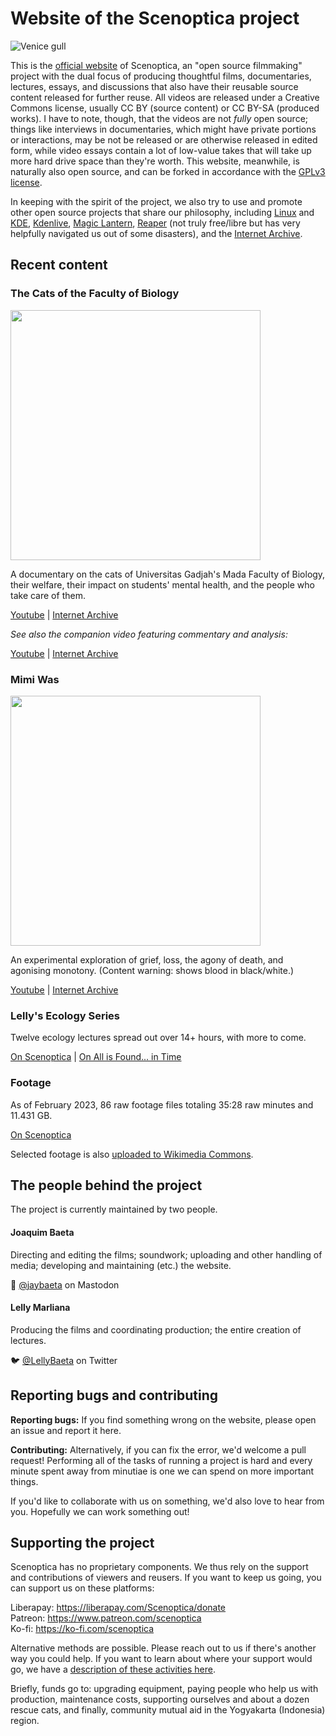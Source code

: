 # Website of the Scenoptica project

![Venice gull](https://scenoptica.com/images/jumbotron/venice-gull.jpg)

This is the [official website](https://scenoptica.com) of Scenoptica, an "open source filmmaking" project with the dual focus of producing thoughtful films, documentaries, lectures, essays, and discussions that also have their reusable source content released for further reuse. All videos are released under a Creative Commons license, usually CC BY (source content) or CC BY-SA (produced works). I have to note, though, that the videos are not *fully* open source; things like interviews in documentaries, which might have private portions or interactions, may be not be released or are otherwise released in edited form, while video essays contain a lot of low-value takes that will take up more hard drive space than they're worth. This website, meanwhile, is naturally also open source, and can be forked in accordance with the [GPLv3 license](https://github.com/jaybaeta/scenoptica.com/blob/master/LICENSE).

In keeping with the spirit of the project, we also try to use and promote other open source projects that share our philosophy, including [Linux](https://github.com/torvalds/linux) and [KDE](https://github.com/KDE), [Kdenlive](https://github.com/KDE/kdenlive), [Magic Lantern](https://magiclantern.fm/), [Reaper](https://www.reaper.fm) (not truly free/libre but has very helpfully navigated us out of some disasters), and the [Internet Archive](https://github.com/internetarchive).

## Recent content

### The Cats of the Faculty of Biology

<img src="https://scenoptica.com/images/documentary/the-cats-of-the-faculty-of-biology.jpg" width="400">

A documentary on the cats of Universitas Gadjah's Mada Faculty of Biology, their welfare, their impact on students' mental health, and the people who take care of them.

[Youtube](https://youtu.be/VTBwDPkieM0) | [Internet Archive](https://archive.org/details/the-cats-of-the-faculty-of-biology)

*See also the companion video featuring commentary and analysis:*

[Youtube](https://youtu.be/t4WkaKVCFUQ) | [Internet Archive](https://archive.org/details/making-the-cats-of-the-faculty-of-biology)

### Mimi Was

<img src="https://scenoptica.com/images/film/mimi-was.jpg" width="400">

An experimental exploration of grief, loss, the agony of death, and agonising monotony. (Content warning: shows blood in black/white.)

[Youtube](https://youtu.be/R5BUAf0_F-w) | [Internet Archive](https://archive.org/details/mimi-was-remastered)

### Lelly's Ecology Series

Twelve ecology lectures spread out over 14+ hours, with more to come.

[On Scenoptica](https://scenoptica.com/lectures.html) | [On All is Found... in Time](https://allisfoundintime.com/lectures/ecology-series.html)

### Footage

As of February 2023, 86 raw footage files totaling 35:28 raw minutes and 11.431 GB.

[On Scenoptica](https://scenoptica.com/footage.html)

Selected footage is also [uploaded to Wikimedia Commons](https://commons.wikimedia.org/wiki/User:Spontaneous_Symmetry).

## The people behind the project

The project is currently maintained by two people.

#### Joaquim Baeta

Directing and editing the films; soundwork; uploading and other handling of media; developing and maintaining (etc.) the website.

🦣 [@jaybaeta](https://mastodon.social/@jaybaeta) on Mastodon

#### Lelly Marliana

Producing the films and coordinating production; the entire creation of lectures.

🐦 [@LellyBaeta](https://twitter.com/@LellyBaeta) on Twitter

## Reporting bugs and contributing

**Reporting bugs:** If you find something wrong on the website, please open an issue and report it here. 

**Contributing:** Alternatively, if you can fix the error, we'd welcome a pull request! Performing all of the tasks of running a project is hard and every minute spent away from minutiae is one we can spend on more important things.

If you'd like to collaborate with us on something, we'd also love to hear from you. Hopefully we can work something out!

## Supporting the project

Scenoptica has no proprietary components. We thus rely on the support and contributions of viewers and reusers. If you want to keep us going, you can support us on these platforms:

Liberapay: https://liberapay.com/Scenoptica/donate  
Patreon: https://www.patreon.com/scenoptica  
Ko-fi: https://ko-fi.com/scenoptica

Alternative methods are possible. Please reach out to us if there's another way you could help. If you want to learn about where your support would go, we have a [description of these activities here](https://scenoptica.com/support-us.html).

Briefly, funds go to: upgrading equipment, paying people who help us with production, maintenance costs, supporting ourselves and about a dozen rescue cats, and finally, community mutual aid in the Yogyakarta (Indonesia) region.

